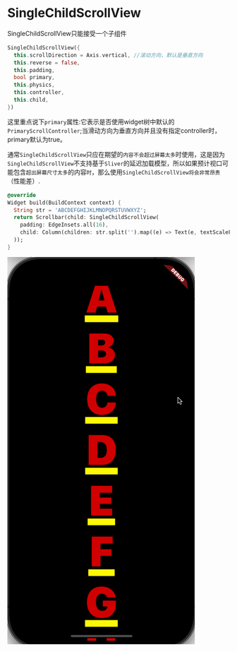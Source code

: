 # SingleChildScrollView

SingleChildScrollView只能接受一个子组件

```dart
SingleChildScrollView({
  this.scrollDirection = Axis.vertical, //滚动方向，默认是垂直方向
  this.reverse = false, 
  this.padding, 
  bool primary, 
  this.physics, 
  this.controller,
  this.child,
})
```
这里重点说下`primary`属性:它表示是否使用widget树中默认的`PrimaryScrollController`;当滑动方向为垂直方向并且没有指定controller时，primary默认为true。

通常`SingleChildScrollView`只应在期望的`内容不会超过屏幕太多`时使用，这是因为`SingleChildScrollView`不支持基于` Sliver `的延迟加载模型，所以如果预计视口可能包含`超出屏幕尺寸太多`的内容`时`，那么使用`SingleChildScrollView将会非常昂贵`（性能差）.

```dart
@override
Widget build(BuildContext context) {
  String str = 'ABCDEFGHIJKLMNOPQRSTUVWXYZ';
  return Scrollbar(child: SingleChildScrollView(
    padding: EdgeInsets.all(16),
    child: Column(children: str.split('').map((e) => Text(e, textScaleFactor: 2,)).toList(),),
  ));
}
```

![flutterui_singlechildscrollview](https://github.com/LeeWongSnail/FlutterLearning/raw/main/res/flutterui_singlescrollview.gif)
